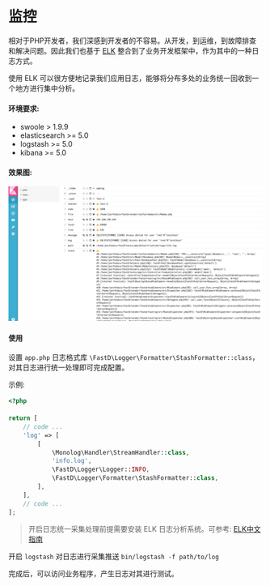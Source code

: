 # 监控

相对于PHP开发者，我们深感到开发者的不容易。从开发，到运维，到故障排查和解决问题。因此我们也基于 [ELK](https://www.elastic.co/) 整合到了业务开发框架中，作为其中的一种日志方式。

使用 ELK 可以很方便地记录我们应用日志，能够将分布多处的业务统一回收到一个地方进行集中分析。

#### 环境要求:

* swoole > 1.9.9
* elasticsearch >= 5.0
* logstash >= 5.0
* kibana >= 5.0

#### 效果图:  

![](../assets/elk.jpg)

#### 使用

设置 `app.php` 日志格式库 `\FastD\Logger\Formatter\StashFormatter::class`，对其日志进行统一处理即可完成配置。

示例:
 
```php
<?php

return [
    // code ...
    'log' => [
        [
            \Monolog\Handler\StreamHandler::class,
            'info.log',
            \FastD\Logger\Logger::INFO,
            \FastD\Logger\Formatter\StashFormatter::class,
        ],
    ],
    // code ...
];
```

> 开启日志统一采集处理前提需要安装 ELK 日志分析系统。可参考: [ELK中文指南](https://kibana.logstash.es/content/logstash/get-start/install.html)

开启 `logstash` 对日志进行采集推送 `bin/logstash -f path/to/log`

完成后，可以访问业务程序，产生日志对其进行测试。
